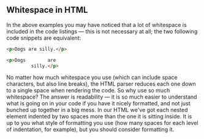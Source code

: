 ## Whitespace in HTML

In the above examples you may have noticed that a lot of whitespace is included in the code listings — this is not necessary at all; the two following code snippets are equivalent:

```html
<p>Dogs are silly.</p>

<p>Dogs        are
         silly.</p>
```

No matter how much whitespace you use (which can include space characters, but also line breaks), the HTML parser reduces each one down to a single space when rendering the code. So why use so much whitespace? The answer is readability — it is so much easier to understand what is going on in your code if you have it nicely formatted, and not just bunched up together in a big mess. In our HTML we've got each nested element indented by two spaces more than the one it is sitting inside. It is up to you what style of formatting you use (how many spaces for each level of indentation, for example), but you should consider formatting it.
